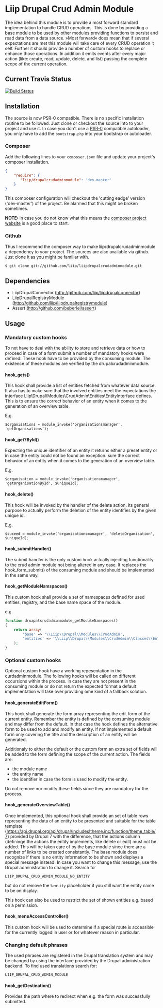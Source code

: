 # Liip Drupal Crud Admin Module
The idea behind this module is to provide a most forward standard implementation to handle CRUD operations.
This is done by providing a base module to be used by other modules providing functions to persist and read data from a data source.
»Most forward« does mean that if several expectations are met this module will take care of every CRUD operation it self.
Further it should provide a number of custom hooks to replace or enhance those operations.
In addition it emits events after every major action (like: create, read, update, delete, and list) passing the complete scope
of the current operation.

## Current Travis Status

[![Build Status](https://travis-ci.org/liip/LiipDrupalCrudAdminModule.png?branch=master)](https://travis-ci.org/liip/LiipDrupalCrudAdminModule)

## Installation
The source is now PSR-0 compatible. There is no specific installation routine to be followed. Just clone or checkout the source into to your project
and use it.
In case you don't use a [PSR-0](https://github.com/php-fig/fig-standards/blob/master/accepted/PSR-0.md) compatible autoloader, you only have to add the `bootstrap.php` into your bootstrap or
autoloader.

### Composer
Add the following lines to your `composer.json` file and update your project's composer installation.

```json
{
    "require": {
       "liip/drupalcrudadminmodule": "dev-master"
    }
}
```

This composer configuration will checkout the 'cutting eadge' version ('dev-master') of the project. Be alarmed that this might be broken sometimes.


**NOTE:**
In case you do not know what this means the [composer project website](http://getcomposer.org) is a good place to start.


### Github
Thus I recommend the composer way to make liip/drupalcrudadminmodule a dependency to your project.
The sources are also available via github. Just clone it as you might be familiar with.

```bash
$ git clone git://github.com/liip/liipdrupalcrudadminmodule.git
```

## Dependencies

- LiipDrupalConnector (http://github.com/liip/liipdrupalconnector)
- LiipDrupalRegistryModule (http://github.com/liip/liipdrupalregistrymodule)
- Assert (http://github.com/beberlei/assert)

## Usage

### Mandatory custom hooks
To not have to deal with the ability to store and retrieve data or how to proceed in case of a form submit a number of
mandatory hooks were defined. These hook have to be provided by the consuming module.
The existence of these modules are verified by the drupalcrudadminmodule.

#### hook_get<EntityName>s()
This hook shall provide a list of entities fetched from whatever data source. It also has to make sure that the involved
entities meet the expectations the interface Liip\Drupal\Modules\CrudAdmin\Entities\EntityInterface defines.
This is to ensure the correct behavior of an entity when it comes to the generation of an overview table.

E.g.

    $organisations = module_invoke('organisationsmanager', 'getOrganisations');

#### hook_get?<EntityName>ById()
Expecting the unique identifier of an entity it returns either a preset entity or in case the entity could not be found
an exception.
sure the correct behavior of an entity when it comes to the generation of an overview table.

E.g.

    $organisation = module_invoke('organisationsmanager', 'getOrganisationById', $uniqueId);

#### hook_delete<EntityName>()
This hook will be invoked by the handler of the delete action.
Its general purpose to actually perform the deletion of the entity identifies by the given unique id.

E.g.

    $suceed = module_invoke('organisationsmanager', 'deleteOrganisation', $uniqueId);

#### hook_submitHandler()
The submit handler is the only custom hook actually injecting functionality to the crud admin module not being altered
in any case.
It replaces the hook_form_submit() of the consuming module and should be implemented in the same way.

#### hook_getModuleNamspaces()
This custom hook shall provide a set of namespaces defined for used entities, registry, and the base name space of the module.

e.g.

```php
function druapalsrudadminmodule_getModuleNamspaces()
{
    return array(
        'base' => '\\Liip\\Drupal\\Modules\\CrudAdmin',
        'entities' => '\\Liip\\Drupal\\Modules\\CrudAdmin\\Classes\\Entities',
    );
}
```

### Optional custom hooks
Optional custom hook have a working repesentation in the curdadminmodule. The following hooks will be called on different
occursions within the process. In case they are not present in the consuming module or do not return the expected format
a default implementation will take over providing ome kind of a fallback solution.

#### hook_generateEditForm()
This hook shall generate the form array representing the edit form of the current entity. Remember the entity is defined
by the consuming module and may differ from the default. In that case the hook defines the alternative form to be used to
add and modify an entity.
If not implemented a default form only covering the title and the description of an entity will be generated.

Additionaly to either the default or the custom form an extra set of fields will be added to the form defining the scope
of the current action. The fields are:

- the module name
- the entity name
- the identifier in case the form is used to modify the entity.

Do not remove nor modify these fields since they are mandatory for the process.

#### hook_generateOverviewTable()
Once implemented, this optional hook shall provide an set of table rows representing the data of an entity to be presented
and suitable for the table template (https://api.drupal.org/api/drupal/includes!theme.inc/function/theme_table/7) provided
by Drupal 7 with the difference, that the actions column (defininge the actions the entity implements, like delete or edit)
must not be added. This will be taken care of by the base module since there are a number of links to be created consistantly.
The base module does recognize if there is no entity information to be shown and displays a special message instead.
In case you want to change this message, use the Drupal administration to change it. Search for

    LIIP_DRUPAL_CRUD_ADMIN_MODULE_NO_ENTITY

but do not remove the ```%entity``` placeholder if you still want the entity name to be on display.

This hook can also be used to restrict the set of shown entities e.g. based on a permission.

#### hook_menuAccessController()
This custom hook will be used to determine if a special route is accessible for the currently logged in user or for
whatever reason in particular.

### Changing default phrases
The used phrases are registered in the Drupal translation system and may be changed by using the interface provided by
the Drupal administration backend. To find used translations search for:

    LIIP_DRUPAL_CRUD_ADMIN_MODULE

#### hook_getDestination()
Provides the path where to redirect when e.g. the form was successfully submitted.
